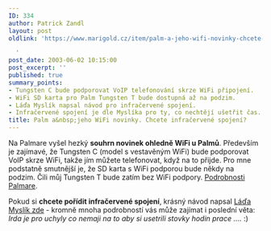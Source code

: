 ```yaml
---
ID: 334
author: Patrick Zandl
layout: post
oldlink: 'https://www.marigold.cz/item/palm-a-jeho-wifi-novinky-chcete-infracervene-spojeni

  '
post_date: 2003-06-02 10:15:00
post_excerpt: ''
published: true
summary_points:
- Tungsten C bude podporovat VoIP telefonování skrze WiFi připojení.
- WiFi SD karta pro Palm Tungsten T bude dostupná až na podzim.
- Láďa Myslík napsal návod pro infračervené spojení.
- Infračervené spojení je dle Myslíka pro ty, co nechtějí ušetřit čas.
title: Palm a&nbsp;jeho WiFi novinky. Chcete infračervené spojení?
---
```


<p>
Na Palmare vyšel hezký <STRONG>souhrn novinek ohledně WiFi u Palmů</STRONG>. Především je zajímavé, že Tungsten C (model s vestavěným WiFi) bude podporovat VoIP skrze WiFi, takže jím můžete telefonovat, když na to přijde. Pro mne podstatně smutnější je, že SD karta s WiFi podporou bude někdy na podzim. Čili můj Tungsten T bude zatím bez WiFi podpory. <A href="http://www.palmare.cz/PalmOS/PalmOS_Kancelar/palmos_voip030602.html" target=_blank>Podrobnosti Palmare</A>.</p>

<p>
Pokud si <STRONG>chcete pořídit infračervené spojení</STRONG>, krásný návod napsal <A href="http://aldebaran.feld.cvut.cz/~xmyslik/ir2/__postup.html" target=_blank>Láďa Myslík zde</A> - kromně mnoha podrobností vás může zajímat i poslední věta: <EM>Irda je pro uchyly co nemaji na to aby si usetrili stovky hodin prace ....</EM> :)<BR></p>